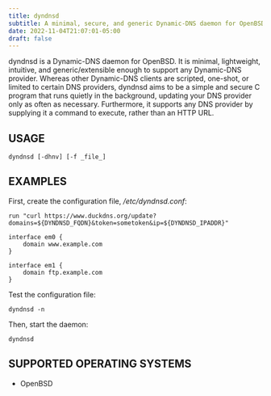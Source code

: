 ```yaml
---
title: dyndnsd
subtitle: A minimal, secure, and generic Dynamic-DNS daemon for OpenBSD.
date: 2022-11-04T21:07:01-05:00
draft: false
---
```


dyndnsd is a Dynamic-DNS daemon for OpenBSD. It is minimal, lightweight, intuitive, and generic/extensible enough to support any Dynamic-DNS provider. Whereas other Dynamic-DNS clients are scripted, one-shot, or limited to certain DNS providers, dyndnsd aims to be a simple and secure C program that runs quietly in the background, updating your DNS provider only as often as necessary. Furthermore, it supports any DNS provider by supplying it a command to execute, rather than an HTTP URL.

## USAGE

```
dyndnsd [-dhnv] [-f _file_]
```

## EXAMPLES

First, create the configuration file, */etc/dyndnsd.conf*:

```
run "curl https://www.duckdns.org/update?domains=${DYNDNSD_FQDN}&token=sometoken&ip=${DYNDNSD_IPADDR}"

interface em0 {
	domain www.example.com
}

interface em1 {
	domain ftp.example.com
}
```

Test the configuration file:

```shell
dyndnsd -n
```

Then, start the daemon:

```shell
dyndnsd
```

## SUPPORTED OPERATING SYSTEMS

* OpenBSD
